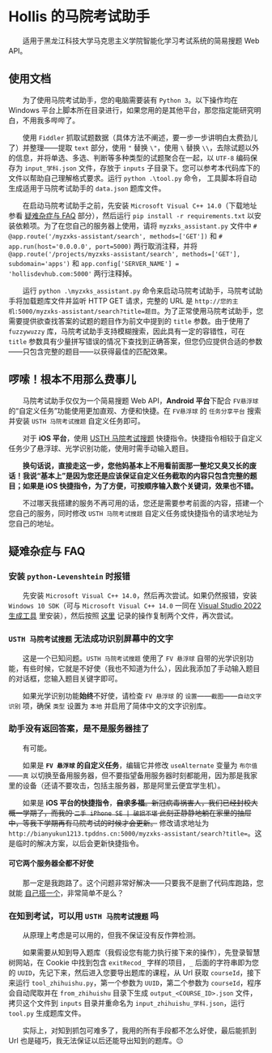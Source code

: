 # Hollis 的马院考试助手

&emsp;&emsp;适用于黑龙江科技大学马克思主义学院智能化学习考试系统的简易搜题 Web API。

## 使用文档

&emsp;&emsp;为了使用马院考试助手，您的电脑需要装有 `Python 3`。以下操作均在 Windows 平台上脚本所在目录进行，如果您用的是其他平台，那您指定能研究明白，不用我多哔哔了。

&emsp;&emsp;使用 `Fiddler` 抓取试题数据（具体方法不阐述，要一步一步讲明白太费劲儿了）并整理——提取 `text` 部分，使用 `"` 替换 `\"`，使用 `\` 替换 `\\`，去除试题以外的信息，并将单选、多选、判断等多种类型的试题聚合在一起，以 `UTF-8` 编码保存为 `input_学科.json` 文件，存放于 `inputs` 子目录下。您可以参考本代码库下的文件以帮助自己理解格式要求。运行 `python .\tool.py` 命令， 工具脚本将自动生成适用于马院考试助手的 `data.json` 题库文件。

&emsp;&emsp;在启动马院考试助手之前，先安装 `Microsoft Visual C++ 14.0`（下载地址参看 [疑难杂症与 FAQ](https://github.com/bianyukun1213/MYZXKSAssistant#%E7%96%91%E9%9A%BE%E6%9D%82%E7%97%87%E4%B8%8E-faq) 部分），然后运行 `pip install -r requirements.txt` 以安装依赖项。为了在您自己的服务器上使用，请将 `myzxks_assistant.py` 文件中 `# @app.route('/myzxks-assistant/search', methods=['GET'])` 和 `# app.run(host='0.0.0.0', port=5000)` 两行取消注释，并将 `@app.route('/projects/myzxks-assistant/search', methods=['GET'], subdomain='apps')` 和 `app.config['SERVER_NAME'] = 'hollisdevhub.com:5000'` 两行注释掉。

&emsp;&emsp;运行 `python .\myzxks_assistant.py` 命令来启动马院考试助手，马院考试助手将加载题库文件并监听 HTTP GET 请求，完整的 URL 是 `http://您的主机:5000/myzxks-assistant/search?title=题目`。为了正常使用马院考试助手，您需要提供欲查找答案的试题的题目作为前文中提到的 `title` 参数。由于使用了 `fuzzywuzzy` 库，马院考试助手支持模糊搜索，因此具有一定的容错性，可在 `title` 参数具有少量拼写错误的情况下查找到正确答案，但您仍应提供合适的参数——只包含完整的题目——以获得最佳的匹配效果。

## 啰嗦！根本不用那么费事儿

&emsp;&emsp;马院考试助手仅仅为一个简易搜题 Web API，**Android 平台**下配合 `FV悬浮球` 的“自定义任务”功能使用更加直观、方便和快捷。在 `FV悬浮球` 的 `任务分享平台` 搜索并安装 `USTH 马院考试搜题` 自定义任务即可。

&emsp;&emsp;对于 **iOS 平台**，使用 [USTH 马院考试搜题](https://www.icloud.com/shortcuts/818a16f6fefc432780de5c6a37c68d36) 快捷指令。快捷指令相较于自定义任务少了悬浮球、光学识别功能，使用时需手动输入题目。

&emsp;&emsp;**换句话说，直接走这一步，您他妈基本上不用看前面那一整坨又臭又长的废话！我说“基本上”是因为您还是应该保证自定义任务截取的内容只包含完整的题目；如果是 iOS 快捷指令，为了方便，可按顺序输入数个关键词，效果也不错。**

&emsp;&emsp;不过哪天我搭建的服务不再可用的话，您还是需要参考前面的内容，搭建一个您自己的服务，同时修改 `USTH 马院考试搜题` 自定义任务或快捷指令的请求地址为您自己的地址。

## 疑难杂症与 FAQ

### 安装 `python-Levenshtein` 时报错

&emsp;&emsp;先安装 `Microsoft Visual C++ 14.0`，然后再次尝试。如果仍然报错，安装 `Windows 10 SDK`（可与 `Microsoft Visual C++ 14.0` 一同在 [Visual Studio 2022 生成工具](https://visualstudio.microsoft.com/zh-hans/downloads/) 里安装），然后按照 [这里](https://blog.csdn.net/kaever/article/details/106526610) 记录的操作复制两个文件，再次尝试。

### `USTH 马院考试搜题` 无法成功识别屏幕中的文字

&emsp;&emsp;这是一个已知问题。`USTH 马院考试搜题` 使用了 `FV 悬浮球` 自带的光学识别功能，有些时候，它就是不好使（我也不知道为什么），因此我添加了手动输入题目的对话框，您输入题目关键字即可。

&emsp;&emsp;如果光学识别功能**始终**不好使，请检查 `FV 悬浮球` 的 `设置`——`截图`——`自动文字识别` 项，确保 `类型` 设置为 `本地` 并启用了简体中文的文字识别库。

### 助手没有返回答案，是不是服务器挂了

&emsp;&emsp;有可能。

&emsp;&emsp;如果是 **`FV 悬浮球` 的自定义任务**，编辑它并修改 `useAlternate` 变量为 `布尔值`——`真` 以切换至备用服务器，但不要指望备用服务器时刻都能用，因为那是我家里的设备（还请不要攻击，包括主服务器，那是阿里云便宜学生机）。

&emsp;&emsp;如果是 **iOS 平台的快捷指令**，~~**自求多福**。新冠病毒祸害人，我们已经封校大概一学期了，而我的 `二手 iPhone SE | 破损不堪` 此刻正静静地躺在家里的抽屉中，等我下学期再有马院考试的时候才会更新。~~ 修改请求地址为 `http://bianyukun1213.tpddns.cn:5000/myzxks-assistant/search?title=`。这是临时的解决方案，以后会更新快捷指令。

#### 可它两个服务器全都不好使

&emsp;&emsp;那一定是我跑路了。这个问题非常好解决——只要我不是删了代码库跑路，您就能 [自己搭一个](https://github.com/bianyukun1213/MYZXKSAssistant#%E4%BD%BF%E7%94%A8%E6%96%87%E6%A1%A3)，非常简单不是么？

### 在知到考试，可以用 `USTH 马院考试搜题` 吗

&emsp;&emsp;从原理上考虑是可以用的，但我不保证没有反作弊检测。

&emsp;&emsp;如果需要从知到导入题库（我假设您有能力执行接下来的操作），先登录智慧树网站，在 Cookie 中找到包含 `exitRecod_` 字样的项目，`_` 后面的字符串即为您的 `UUID`，先记下来，然后进入您要导出题库的课程，从 Url 获取 `courseId`，接下来运行 `tool_zhihuishu.py`，第一个参数为 `UUID`，第二个参数为 `courseId`，程序会自动爬取并在 `from_zhihuishu` 目录下生成 `output_<COURSE_ID>.json` 文件，拷贝这个文件到 `inputs` 目录并重命名为 `input_zhihuishu_学科.json`，运行 `tool.py` 生成题库文件。

&emsp;&emsp;实际上，对知到抓包可难多了，我用的所有手段都不怎么好使，最后能抓到 Url 也是碰巧，我无法保证以后还能导出知到的题库。😔
